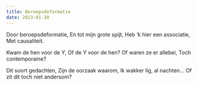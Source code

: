 ```yaml
---
title: Beroepsdeformatie
date: 2023-01-30
---
```

 
Door beroepsdeformatie,
En tot mijn grote spijt,
Heb ‘k hier een associatie,
Met causaliteit.
 
Kwam de hen voor de Y,
Of de Y voor de hen?
Of waren ze er allebei,
Toch contemporaine?
 
Dit soort gedachten,
Zijn de oorzaak waarom,
Ik wakker lig, al nachten…
Of zit dit toch niet andersom?